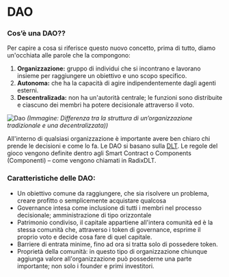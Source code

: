 # DAO

### Cos’è una DAO??

Per capire a cosa si riferisce questo nuovo concetto, prima di tutto, diamo un'occhiata alle parole che la compongono:

1. **Organizzazione:** gruppo di individui che si incontrano e lavorano insieme per raggiungere un obiettivo e uno scopo specifico.
2. **Autonoma:** che ha la capacità di agire indipendentemente dagli agenti esterni.
3. **Descentralizada:** non ha un'autorità centrale; le funzioni sono distribuite e ciascuno dei membri ha potere decisionale attraverso il voto.

![Dao](/dao.jpg)
*(Immagine: Differenza tra la struttura di un’organizzazione tradizionale e una decentralizzata))*

All'interno di qualsiasi organizzazione è importante avere ben chiaro chi prende le decisioni e come lo fa. Le DAO si basano sulla [DLT](/fundamentos/blockchain/dlt.md). Le regole del gioco vengono definite dentro agli Smart Contract o Components (Componenti) – come vengono chiamati in RadixDLT.

### Caratteristiche delle DAO:

- Un obiettivo comune da raggiungere, che sia risolvere un problema, creare profitto o semplicemente acquistare qualcosa
- Governance intesa come inclusione di tutti i membri nel processo decisionale; amministrazione di tipo orizzontale
- Patrimonio condiviso, il capitale appartiene all'intera comunità ed è la stessa comunità che, attraverso i token di governance, esprime il proprio voto e decide cosa fare di quel capitale.
- Barriere di entrata minime, fino ad ora si tratta solo di possedere token.
- Proprietà della comunità: in questo tipo di organizzazione chiunque aggiunga valore all'organizzazione può possederne una parte importante; non solo i founder e primi investitori.

